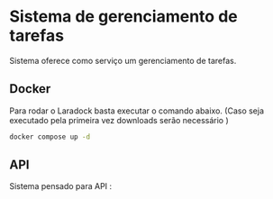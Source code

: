 # Sistema de gerenciamento de tarefas

Sistema oferece como serviço um gerenciamento de tarefas.

## Docker


Para rodar o Laradock basta executar o comando abaixo. (Caso seja executado pela primeira vez downloads serão necessário )
```bash
docker compose up -d
```

## API

Sistema pensado para API :
